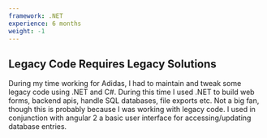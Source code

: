 ```yaml
---
framework: .NET
experience: 6 months
weight: -1
---
```


## Legacy Code Requires Legacy Solutions
During my time working for Adidas, I had to maintain and tweak some legacy code using .NET and C#. During this time I used .NET to build web forms, backend apis, handle SQL databases, file exports etc. Not a big fan, though this is probably because I was working with legacy code. I used in conjunction with angular 2 a basic user interface for accessing/updating database entries.